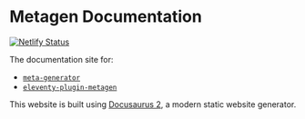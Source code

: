 # Metagen Documentation

[![Netlify Status](https://api.netlify.com/api/v1/badges/888eff86-3807-4a67-8ebe-c995dbc68df4/deploy-status)](https://app.netlify.com/sites/metagendocs/deploys)

The documentation site for:

- [`meta-generator`](https://www.npmjs.com/package/meta-generator)
- [`eleventy-plugin-metagen`](https://www.npmjs.com/package/eleventy-plugin-metagen)

This website is built using [Docusaurus 2](https://docusaurus.io/), a modern static website generator.